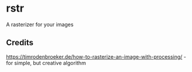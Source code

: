 # rstr
A rasterizer for your images

## Credits
https://timrodenbroeker.de/how-to-rasterize-an-image-with-processing/ - for simple, but creative algorithm
